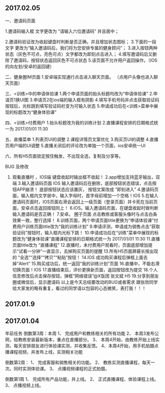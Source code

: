 

## 2017.02.05

一、邀请码页面

1.邀请码输入框 文字更改为 “请输入六位邀请码” 并且居中；

2.邀请码验证改为收起键盘时判断是否正确，并且增加状态图标；
3.下面的一段文字 更改为“输入邀请码后，我们将为您安排专属的健身顾问”；
3.进入按钮两种状态（灰色不可点，亮色可点）文字都改为即刻点击进入；
4.填写邀请码后又删除了邀请码，按钮状态返回灰色不可点状态
5.该页面不允许用户返回操作。（IOS的向左划/安卓的返回键）

二、健身圈IM页面
1.安卓端实现通行点击进入聊天页面。 （点用户头像也进入聊天页面）

三、<训练>中的申请体验课
1.两个申请页面的抬头标题均改为“申请体验课”
2.申请页1换UI图
3.申请页2在ios端的输入框有阴影
4.填写手机号码并点击获取验证码按钮后，光标跳到填写验证码栏变为可输入状态
5.申请成功后在<训练>菜单中展现的标题改为“健身体验课”

四、<训练>付费用户
1.抬头标题改为我的训练计划
2.直播课程安排的日期格式统一为 2017/01/01 11:30

五、直播菜单
1.列表页UI的调整
2.课程详情页文案优化
3.购买页UI的调整
4.直播页用户端的UI调整
5.直播关闭后的评论改为单独一个页面，ios安卓统一UI

六、所有H5页面锁定按住触发，不出现全选，复制及分享等。

BUG 及修改
1. 观看直播时 ，IOS端 键盘收起时输出框不收起！
2.app增加支持蓝牙输出，双端
3.输入邀请码页面 IOS  输入邀请码后在删除，底部按钮状态错误，点击按钮APP崩溃！ 底部按钮状态应该置灰， 按钮文案改成 “即刻进入”
4.邀请码页面，输入框内文字居中，输入字母时，首字母前增加一个空格！IOS
5.在输入邀请码页面时，IOS页面右滑会返回上一级页面（登录页面）并卡死在当前页面，安卓点击返回按钮同上！
6.IOS。输入邀请码页面，在键盘收起时做判断输入邀请码是否正确！
7.安卓。 圈子页面 点击教练或客服头像时与点击白条效果一致，整行选择！
8.训练页面，两个申请页面title更换为“申请体验课”付费用户训练页面title改为“我的训练计划”
9.申请评测，申请成为销售点击“获取验证码”按钮时，输入框内光标下跳！
10.申请成功后在“训练”菜单中展现的标题改为“健身体验课”直播课程安排的日期格式统一为 2017/01/01 11:30
11.直播页面title改为 “直播课程”
12.直播时，未付费用户观看时，页面底部增加提示“试看一分钟”一直显示，去掉购买页面的提醒
13.所有H5页面屏蔽长按出现的 “全选”“选择”“拷贝”“粘贴”按钮！
14.IOS 成功购买课程后弹框上面去掉“Alert”
15.购买成功后，统一返回“我的训练计划”页面
16.直播中，不能右滑切换页面！IOS
17.直播结束后，评价更换新页面，返回按钮改为提交
18.个人信息修改后点击保存按钮，弹框“网络错误”@X饭团  张文斌  H5 
19.分享到朋友圈或微信后，显示邀请码
以上是今天总结要改动的BUG或者需求 跟张欣同学给大家发的略有重复，看过的同学请以包容的心态微笑，表打我！！！


## 2017.01.9



## 2017.01.04

年前任务
倒数第3周：本周
1、  完成用户和教练相关的所有功能
2、  本周3发布公网，给教练安装最新版本，重点在直播部分。
3、  本周4开始，由教练开始上线实测，每天安排朋友进行体验课实测，并收集反馈。
4、本周4开始，用手机拍摄点播课程视频，并发布上线，实测相关功能
 
倒数第2周：
1、  完成客服和销售相关的功能。
2、  教练实测直播课程，每天一次。同时实测体验课。
3、  点播视频课程的正式拍摄。
 
倒数第1周
1、  完成所有产品功能，并上线。
2、  正式直播课程、体验课程上线。
3、  点播视频上线。











